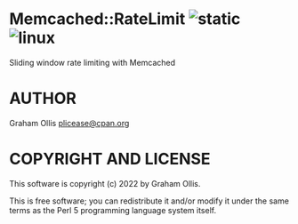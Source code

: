 # Memcached::RateLimit ![static](https://github.com/uperl/Memcached-RateLimit/workflows/static/badge.svg) ![linux](https://github.com/uperl/Memcached-RateLimit/workflows/linux/badge.svg)

Sliding window rate limiting with Memcached

# AUTHOR

Graham Ollis <plicease@cpan.org>

# COPYRIGHT AND LICENSE

This software is copyright (c) 2022 by Graham Ollis.

This is free software; you can redistribute it and/or modify it under
the same terms as the Perl 5 programming language system itself.
